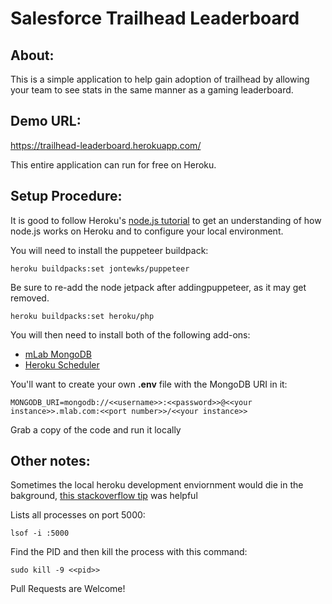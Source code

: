 # Salesforce Trailhead Leaderboard

## About:

This is a simple application to help gain adoption of trailhead by allowing your team to see stats in the same manner as a gaming leaderboard.

## Demo URL:

https://trailhead-leaderboard.herokuapp.com/

This entire application can run for free on Heroku.

## Setup Procedure:

It is good to follow Heroku's [node.js tutorial](https://devcenter.heroku.com/articles/getting-started-with-nodejs) to get an understanding of how node.js works on Heroku and to configure your local environment.



You will need to install the puppeteer buildpack: 

    heroku buildpacks:set jontewks/puppeteer

Be sure to re-add the node jetpack after addingpuppeteer, as it may get removed.

    heroku buildpacks:set heroku/php


You will then need to install both of the following add-ons:

 - [mLab MongoDB](https://elements.heroku.com/addons/mongolab)
 - [Heroku Scheduler](https://elements.heroku.com/addons/scheduler)

You'll want to create your own **.env** file with the MongoDB URI in it:

    MONGODB_URI=mongodb://<<username>>:<<password>>@<<your instance>>.mlab.com:<<port number>>/<<your instance>>

Grab a copy of the code and run it locally


## Other notes:

Sometimes the local heroku development enviornment would die in the bakground, [this stackoverflow tip](https://stackoverflow.com/questions/33048784/heroku-open-puma-port-5000-already-in-use-rails) was helpful




Lists all processes on port 5000:

    lsof -i :5000 

Find the PID and then kill the process with this command:

    sudo kill -9 <<pid>>



Pull Requests are Welcome!